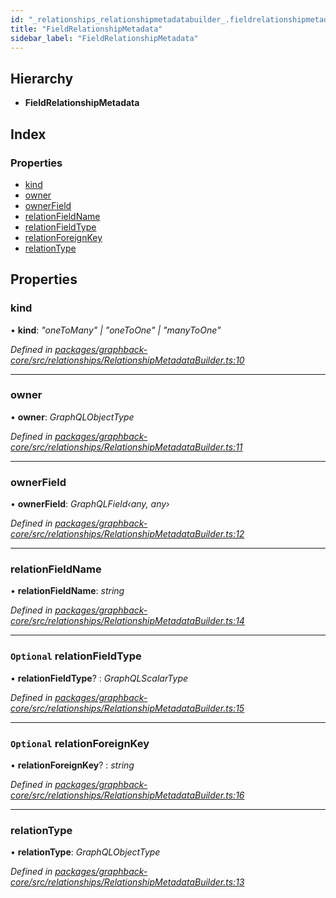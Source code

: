 ```yaml
---
id: "_relationships_relationshipmetadatabuilder_.fieldrelationshipmetadata"
title: "FieldRelationshipMetadata"
sidebar_label: "FieldRelationshipMetadata"
---
```


## Hierarchy

* **FieldRelationshipMetadata**

## Index

### Properties

* [kind](_relationships_relationshipmetadatabuilder_.fieldrelationshipmetadata.md#kind)
* [owner](_relationships_relationshipmetadatabuilder_.fieldrelationshipmetadata.md#owner)
* [ownerField](_relationships_relationshipmetadatabuilder_.fieldrelationshipmetadata.md#ownerfield)
* [relationFieldName](_relationships_relationshipmetadatabuilder_.fieldrelationshipmetadata.md#relationfieldname)
* [relationFieldType](_relationships_relationshipmetadatabuilder_.fieldrelationshipmetadata.md#optional-relationfieldtype)
* [relationForeignKey](_relationships_relationshipmetadatabuilder_.fieldrelationshipmetadata.md#optional-relationforeignkey)
* [relationType](_relationships_relationshipmetadatabuilder_.fieldrelationshipmetadata.md#relationtype)

## Properties

###  kind

• **kind**: *"oneToMany" | "oneToOne" | "manyToOne"*

*Defined in [packages/graphback-core/src/relationships/RelationshipMetadataBuilder.ts:10](https://github.com/aerogear/graphback/blob/bc616b51/packages/graphback-core/src/relationships/RelationshipMetadataBuilder.ts#L10)*

___

###  owner

• **owner**: *GraphQLObjectType*

*Defined in [packages/graphback-core/src/relationships/RelationshipMetadataBuilder.ts:11](https://github.com/aerogear/graphback/blob/bc616b51/packages/graphback-core/src/relationships/RelationshipMetadataBuilder.ts#L11)*

___

###  ownerField

• **ownerField**: *GraphQLField‹any, any›*

*Defined in [packages/graphback-core/src/relationships/RelationshipMetadataBuilder.ts:12](https://github.com/aerogear/graphback/blob/bc616b51/packages/graphback-core/src/relationships/RelationshipMetadataBuilder.ts#L12)*

___

###  relationFieldName

• **relationFieldName**: *string*

*Defined in [packages/graphback-core/src/relationships/RelationshipMetadataBuilder.ts:14](https://github.com/aerogear/graphback/blob/bc616b51/packages/graphback-core/src/relationships/RelationshipMetadataBuilder.ts#L14)*

___

### `Optional` relationFieldType

• **relationFieldType**? : *GraphQLScalarType*

*Defined in [packages/graphback-core/src/relationships/RelationshipMetadataBuilder.ts:15](https://github.com/aerogear/graphback/blob/bc616b51/packages/graphback-core/src/relationships/RelationshipMetadataBuilder.ts#L15)*

___

### `Optional` relationForeignKey

• **relationForeignKey**? : *string*

*Defined in [packages/graphback-core/src/relationships/RelationshipMetadataBuilder.ts:16](https://github.com/aerogear/graphback/blob/bc616b51/packages/graphback-core/src/relationships/RelationshipMetadataBuilder.ts#L16)*

___

###  relationType

• **relationType**: *GraphQLObjectType*

*Defined in [packages/graphback-core/src/relationships/RelationshipMetadataBuilder.ts:13](https://github.com/aerogear/graphback/blob/bc616b51/packages/graphback-core/src/relationships/RelationshipMetadataBuilder.ts#L13)*
